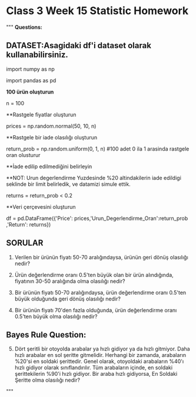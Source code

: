 # Class 3 Week 15 Statistic Homework

"""
**Questions:**


## DATASET:Asagidaki df'i dataset olarak kullanabilirsiniz.


import numpy as np


import pandas as pd


**100 ürün oluşturun**


n = 100


**Rastgele fiyatlar oluşturun


prices = np.random.normal(50, 10, n)


**Rastgele bir iade olasılığı oluşturun


return_prob = np.random.uniform(0, 1, n) #100 adet 0 ila 1 arasinda rastgele oran olusturur


**İade edilip edilmediğini belirleyin


**NOT: Urun degerlendirme Yuzdesinde %20 altindakilerin iade edildigi seklinde bir limit belirledik, ve datamizi simule ettik.


returns = return_prob < 0.2


**Veri çerçevesini oluşturun


df = pd.DataFrame({'Price': prices,'Urun_Degerlendirme_Oran':return_prob ,'Return': returns})


## SORULAR


1. Verilen bir ürünün fiyatı 50-70 aralığındaysa, ürünün geri dönüş olasılığı nedir?

2. Ürün değerlendirme oranı 0.5'ten büyük olan bir ürün alındığında, fiyatının 30-50 aralığında olma olasılığı nedir?

3. Bir ürünün fiyatı 50-70 aralığındaysa, ürün değerlendirme oranı 0.5'ten büyük olduğunda geri dönüş olasılığı nedir?

4. Bir ürünün fiyatı 70'den fazla olduğunda, ürün değerlendirme oranı 0.5'ten büyük olma olasılığı nedir?


## Bayes Rule Question:


5. Dört şeritli bir otoyolda arabalar ya hızlı gidiyor ya da hızlı gitmiyor. Daha hızlı arabalar en sol şeritte gitmelidir. Herhangi bir zamanda, arabaların %20'si en soldaki şerittedir. Genel olarak, otoyoldaki arabaların %40'ı hızlı gidiyor olarak sınıflandırılır. Tüm arabaların içinde, en soldaki şerittekilerin %90'i hızlı gidiyor. Bir araba hızlı gidiyorsa, En Soldaki Şeritte olma olasılığı nedir?

"""
